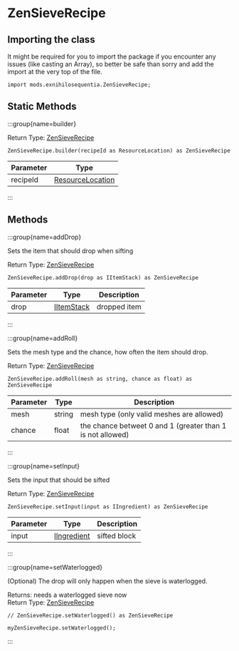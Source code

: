 # ZenSieveRecipe

## Importing the class

It might be required for you to import the package if you encounter any issues (like casting an Array), so better be safe than sorry and add the import at the very top of the file.
```zenscript
import mods.exnihilosequentia.ZenSieveRecipe;
```


## Static Methods

:::group{name=builder}

Return Type: [ZenSieveRecipe](/mods/ExNihiloSequentia/Sifting)

```zenscript
ZenSieveRecipe.builder(recipeId as ResourceLocation) as ZenSieveRecipe
```

| Parameter |                            Type                            |
|-----------|------------------------------------------------------------|
| recipeId  | [ResourceLocation](/vanilla/api/resource/ResourceLocation) |


:::

## Methods

:::group{name=addDrop}

Sets the item that should drop when sifting

Return Type: [ZenSieveRecipe](/mods/ExNihiloSequentia/Sifting)

```zenscript
ZenSieveRecipe.addDrop(drop as IItemStack) as ZenSieveRecipe
```

| Parameter |                    Type                    | Description  |
|-----------|--------------------------------------------|--------------|
| drop      | [IItemStack](/vanilla/api/item/IItemStack) | dropped item |


:::

:::group{name=addRoll}

Sets the mesh type and the chance, how often the item should drop.

Return Type: [ZenSieveRecipe](/mods/ExNihiloSequentia/Sifting)

```zenscript
ZenSieveRecipe.addRoll(mesh as string, chance as float) as ZenSieveRecipe
```

| Parameter |  Type  |                        Description                         |
|-----------|--------|------------------------------------------------------------|
| mesh      | string | mesh type (only valid meshes are allowed)                  |
| chance    | float  | the chance betweet 0 and 1 (greater than 1 is not allowed) |


:::

:::group{name=setInput}

Sets the input that should be sifted

Return Type: [ZenSieveRecipe](/mods/ExNihiloSequentia/Sifting)

```zenscript
ZenSieveRecipe.setInput(input as IIngredient) as ZenSieveRecipe
```

| Parameter |                        Type                        | Description  |
|-----------|----------------------------------------------------|--------------|
| input     | [IIngredient](/vanilla/api/ingredient/IIngredient) | sifted block |


:::

:::group{name=setWaterlogged}

(Optional) The drop will only happen when the sieve is waterlogged.

Returns: needs a waterlogged sieve now  
Return Type: [ZenSieveRecipe](/mods/ExNihiloSequentia/Sifting)

```zenscript
// ZenSieveRecipe.setWaterlogged() as ZenSieveRecipe

myZenSieveRecipe.setWaterlogged();
```

:::


